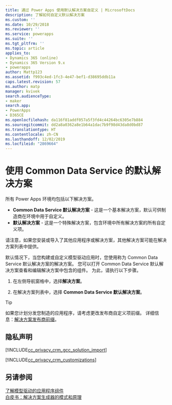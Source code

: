 ```yaml
---
title: 通过 Power Apps 使用默认解决方案自定义 | MicrosoftDocs
description: 了解如何自定义默认解决方案
ms.custom: ''
ms.date: 10/29/2018
ms.reviewer: ''
ms.service: powerapps
ms.suite: ''
ms.tgt_pltfrm: ''
ms.topic: article
applies_to:
- Dynamics 365 (online)
- Dynamics 365 Version 9.x
- powerapps
author: Mattp123
ms.assetid: f993c4ed-1fc3-4e47-bef1-d38695ddb11a
caps.latest.revision: 57
ms.author: matp
manager: kvivek
search.audienceType:
- maker
search.app:
- PowerApps
- D365CE
ms.openlocfilehash: da116f81addf057a5f3fd4c44264bc6305e7b884
ms.sourcegitcommit: dd2a8a0362a8e1b64a1dac7b9f98d43da8d0bd87
ms.translationtype: HT
ms.contentlocale: zh-CN
ms.lasthandoff: 12/02/2019
ms.locfileid: "2869664"
---
```

# <a name="use-the-common-data-services-default-solution"></a>使用 Common Data Service 的默认解决方案  
  
 所有 Power Apps 环境均包括以下解决方案。
-   **Common Data Service 默认解决方案** - 这是一个基本解决方案，默认可供制造商在环境中用于自定义。
-   **默认解决方案** - 这是一个特殊解决方案，包含环境中所有解决方案的所有自定义项。 
<!-- **Base Custom Controls Core** - This solution includes a core set of controls. Controls are used in user interface elements, such as fields, lists, and views. -->

请注意，如果您安装或导入了其他应用程序或解决方案，其他解决方案可能在解决方案列表中提供。 

默认情况下，当您构建或自定义模型驱动应用时，您使用称为 Common Data Service 默认解决方案的解决方案。 您可以打开 Common Data Service 默认解决方案查看和编辑解决方案中包含的组件。 为此，请执行以下步骤。
 
1.  在左侧导航窗格中，选择**解决方案**。

2.  在解决方案列表中，选择 **Common Data Service 默认解决方案**。
  
> [!TIP]
>  如果您计划分发您制造的应用程序，请考虑更改发布商自定义项前缀。 详细信息：[解决方案发布商前缀](change-solution-publisher-prefix.md)。  
  
<a name="BKMK_PrivacyNotice"></a>   

## <a name="privacy-notices"></a>隐私声明  
 [!INCLUDE[cc_privacy_crm_gcc_solution_import](../../includes/cc-privacy-crm-gcc-solution-import.md)]  
  
 [!INCLUDE[cc_privacy_crm_customizations](../../includes/cc-privacy-crm-customizations.md)]  
  
## <a name="see-also"></a>另请参阅  
[了解模型驱动的应用程序组件](../model-driven-apps/model-driven-app-components.md)
 <br/>
 [白皮书：解决方案生成器的模式和原理](https://go.microsoft.com/fwlink/p/?LinkID=533946)

